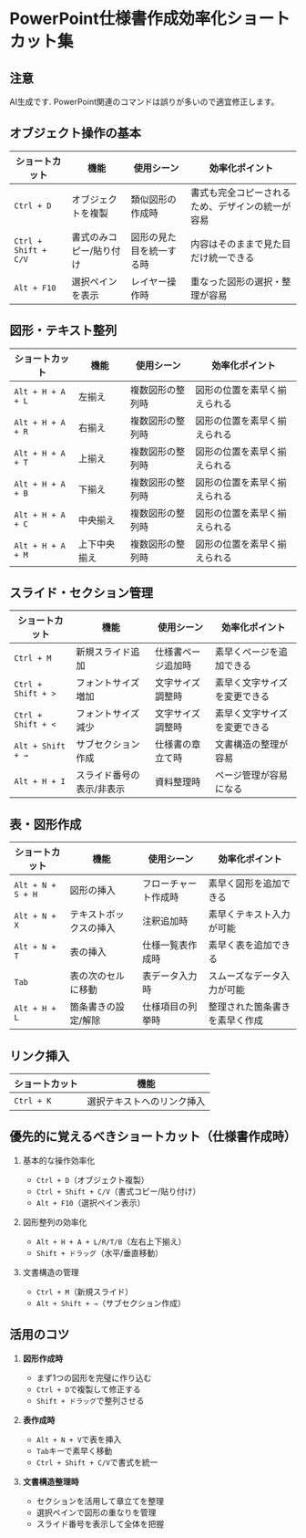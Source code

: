 # PowerPoint仕様書作成効率化ショートカット集

## 注意

AI生成です. PowerPoint関連のコマンドは誤りが多いので適宜修正します。

## オブジェクト操作の基本

| ショートカット | 機能 | 使用シーン | 効率化ポイント |
|----------------|------|------------|----------------|
| `Ctrl + D` | オブジェクトを複製 | 類似図形の作成時 | 書式も完全コピーされるため、デザインの統一が容易 |
| `Ctrl + Shift + C/V` | 書式のみコピー/貼り付け | 図形の見た目を統一する時 | 内容はそのままで見た目だけ統一できる |
| `Alt + F10` | 選択ペインを表示 | レイヤー操作時 | 重なった図形の選択・整理が容易 |

## 図形・テキスト整列

| ショートカット | 機能 | 使用シーン | 効率化ポイント |
|----------------|------|------------|----------------|
| `Alt + H + A + L` | 左揃え | 複数図形の整列時 | 図形の位置を素早く揃えられる |
| `Alt + H + A + R` | 右揃え | 複数図形の整列時 | 図形の位置を素早く揃えられる |
| `Alt + H + A + T` | 上揃え | 複数図形の整列時 | 図形の位置を素早く揃えられる |
| `Alt + H + A + B` | 下揃え | 複数図形の整列時 | 図形の位置を素早く揃えられる |
| `Alt + H + A + C` | 中央揃え | 複数図形の整列時 | 図形の位置を素早く揃えられる |
| `Alt + H + A + M` | 上下中央揃え | 複数図形の整列時 | 図形の位置を素早く揃えられる |

## スライド・セクション管理

| ショートカット | 機能 | 使用シーン | 効率化ポイント |
|----------------|------|------------|----------------|
| `Ctrl + M` | 新規スライド追加 | 仕様書ページ追加時 | 素早くページを追加できる |
| `Ctrl + Shift + >` | フォントサイズ増加 | 文字サイズ調整時 | 素早く文字サイズを変更できる |
| `Ctrl + Shift + <` | フォントサイズ減少 | 文字サイズ調整時 | 素早く文字サイズを変更できる |
| `Alt + Shift + →` | サブセクション作成 | 仕様書の章立て時 | 文書構造の整理が容易 |
| `Alt + H + I` | スライド番号の表示/非表示 | 資料整理時 | ページ管理が容易になる |

## 表・図形作成

| ショートカット | 機能 | 使用シーン | 効率化ポイント |
|----------------|------|------------|----------------|
| `Alt + N + S + H` | 図形の挿入 | フローチャート作成時 | 素早く図形を追加できる |
| `Alt + N + X` | テキストボックスの挿入 | 注釈追加時 | 素早くテキスト入力が可能 |
| `Alt + N + T` | 表の挿入 | 仕様一覧表作成時 | 素早く表を追加できる |
| `Tab` | 表の次のセルに移動 | 表データ入力時 | スムーズなデータ入力が可能 |
| `Alt + H + L` | 箇条書きの設定/解除 | 仕様項目の列挙時 | 整理された箇条書きを素早く作成 |


## リンク挿入

| ショートカット | 機能 |
|----------------|------|
| `Ctrl + K` | 選択テキストへのリンク挿入 |

## 優先的に覚えるべきショートカット（仕様書作成時）

1. 基本的な操作効率化
   - `Ctrl + D`（オブジェクト複製）
   - `Ctrl + Shift + C/V`（書式コピー/貼り付け）
   - `Alt + F10`（選択ペイン表示）

2. 図形整列の効率化
   - `Alt + H + A + L/R/T/B`（左右上下揃え）
   - `Shift + ドラッグ`（水平/垂直移動）

3. 文書構造の管理
   - `Ctrl + M`（新規スライド）
   - `Alt + Shift + →`（サブセクション作成）

## 活用のコツ

1. **図形作成時**
   - まず1つの図形を完璧に作り込む
   - `Ctrl + D`で複製して修正する
   - `Shift + ドラッグ`で整列させる

2. **表作成時**
   - `Alt + N + V`で表を挿入
   - `Tab`キーで素早く移動
   - `Ctrl + Shift + C/V`で書式を統一

3. **文書構造整理時**
   - セクションを活用して章立てを整理
   - 選択ペインで図形の重なりを管理
   - スライド番号を表示して全体を把握
